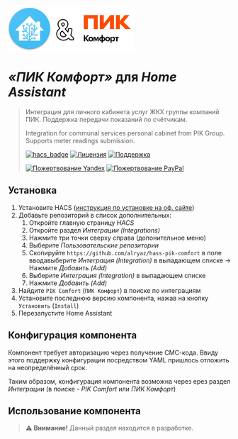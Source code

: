 <img src="https://raw.githubusercontent.com/alryaz/hass-pik-comfort/master/images/header.png" height="100" alt="Home Assistant + ПИК Домофон">

_&#xab;ПИК Комфорт&#xbb;_ для _Home Assistant_
==================================================

> Интеграция для личного кабинета услуг ЖКХ группы компаний ПИК. Поддержка передачи показаний по счётчикам.
>
> Integration for communal services personal cabinet from PIK Group. Supports meter readings submission.
> 
> [![hacs_badge](https://img.shields.io/badge/HACS-Custom-orange.svg)](https://github.com/custom-components/hacs)
> [![Лицензия](https://img.shields.io/badge/%D0%9B%D0%B8%D1%86%D0%B5%D0%BD%D0%B7%D0%B8%D1%8F-MIT-yellow.svg)](https://opensource.org/licenses/MIT)
> [![Поддержка](https://img.shields.io/badge/%D0%9F%D0%BE%D0%B4%D0%B4%D0%B5%D1%80%D0%B6%D0%B8%D0%B2%D0%B0%D0%B5%D1%82%D1%81%D1%8F%3F-%D0%B4%D0%B0-green.svg)](https://github.com/alryaz/hass-pik-comfort/graphs/commit-activity)
>
> [![Пожертвование Yandex](https://img.shields.io/badge/%D0%9F%D0%BE%D0%B6%D0%B5%D1%80%D1%82%D0%B2%D0%BE%D0%B2%D0%B0%D0%BD%D0%B8%D0%B5-Yandex-red.svg)](https://money.yandex.ru/to/410012369233217)
> [![Пожертвование PayPal](https://img.shields.io/badge/%D0%9F%D0%BE%D0%B6%D0%B5%D1%80%D1%82%D0%B2%D0%BE%D0%B2%D0%B0%D0%BD%D0%B8%D0%B5-Paypal-blueviolet.svg)](https://www.paypal.me/alryaz)

## Установка

1. Установите
   HACS ([инструкция по установке на оф. сайте](https://hacs.xyz/docs/installation/installation/))
1. Добавьте репозиторий в список дополнительных:
    1. Откройте главную страницу _HACS_
    1. Откройте раздел _Интеграции (Integrations)_
    1. Нажмите три точки сверху справа (допонительное меню)
    1. Выберите _Пользовательские репозитории_
    1. Скопируйте `https://github.com/alryaz/hass-pik-comfort` в поле вводавыберите _Интеграция (Integration)_ в выпадающем списке -> Нажмите _Добавить (Add)_
    1. Выберите _Интеграция (Integration)_ в выпадающем списке
    1. Нажмите _Добавить (Add)_
1. Найдите `PIK Comfort` (`ПИК Комфорт`) в поиске по интеграциям
1. Установите последнюю версию компонента, нажав на кнопку `Установить` (`Install`)
1. Перезапустите Home Assistant

## Конфигурация компонента

Компонент требует авторизацию через получение СМС-кода. Ввиду этого поддержку конфигурации
посредством YAML пришлось отложить на неопределённый срок.

Таким образом, конфигурация компонента возможна через ерез раздел _Интеграции_
(в поиске - _PIK Comfort_ или _ПИК Комфорт_)

## Использование компонента

> ⚠️ **Внимание!** Данный раздел находится в разработке.

